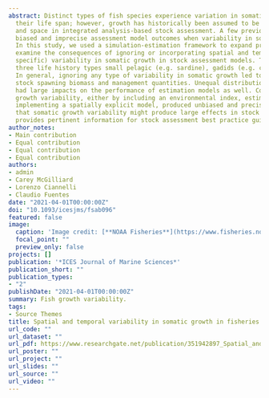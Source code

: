 ```yaml
---
abstract: Distinct types of fish species experience variation in somatic growth rates over 
  their life span; however, growth has historically been assumed to be invariant across time 
  and space in integrated analysis-based stock assessment. A few previous studies have reported 
  biased and imprecise assessment model outcomes when variability in somatic growth was ignored. 
  In this study, we used a simulation-estimation framework to expand previous analyses and to 
  examine the consequences of ignoring or incorporating spatial and temporal (year and cohort 
  specific) variability in somatic growth in stock assessment models. The study included 
  three life history types small pelagic (e.g. sardine), gadids (e.g. cod), and long-lived (e.g. rockfish). 
  In general, ignoring any type of variability in somatic growth led to biased and imprecise estimates of 
  stock spawning biomass and management quantities. Unequal distribution of fishing mortality across space 
  had large impacts on the performance of estimation models as well. Conversely, accounting for somatic 
  growth variability, either by including an environmental index, estimating annual deviates, or 
  implementing a spatially explicit model, produced unbiased and precise results. This study shows 
  that somatic growth variability might produce large effects in stock assessments when ignored and 
  provides pertinent information for stock assessment best practice guidelines.
author_notes:
- Main contribution
- Equal contribution
- Equal contribution
- Equal contribution
authors:
- admin
- Carey McGilliard
- Lorenzo Ciannelli
- Claudio Fuentes
date: "2021-04-01T00:00:00Z"
doi: "10.1093/icesjms/fsab096"
featured: false
image:
  caption: 'Image credit: [**NOAA Fisheries**](https://www.fisheries.noaa.gov/west-coast/science-data/fish-growth-and-ocean-ecology-research)'
  focal_point: ""
  preview_only: false
projects: []
publication: '*ICES Journal of Marine Sciences*'
publication_short: ""
publication_types:
- "2"
publishDate: "2021-04-01T00:00:00Z"
summary: Fish growth variability.
tags:
- Source Themes
title: Spatial and temporal variability in somatic growth in fisheries stock assessment models: evaluating the consequences of misspecification
url_code: ""
url_dataset: ""
url_pdf: https://www.researchgate.net/publication/351942897_Spatial_and_temporal_variability_in_somatic_growth_in_fisheries_stock_assessment_models_evaluating_the_consequences_of_misspecification
url_poster: ""
url_project: ""
url_slides: ""
url_source: ""
url_video: ""
---
```


